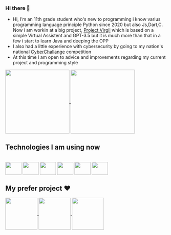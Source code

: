 ### Hi there 👋

- Hi, I’m an 11th grade student who's new to programming i know varius programming language principle Python since 2020 but also Js,Dart,C.
  Now i am workin at a big project, [Project Virgil](https://github.com/Retr0100/ProjectVirgil) which is based on a simple Virtual Assistent and GPT-3.5 but it is much more than that
  in a few i start to learn Java and deeping the OPP
- I also had a little experience with cybersecurity by going to my nation's national [CyberChallange](https://cyberchallenge.it/) competition
- At this time I am open to advice and improvements regarding my current project and programming style
  
<a href="https://github.com/Retr0100/">
  <img height=200  align="center" src="https://github-readme-stats.vercel.app/api?username=Retr0100&show_icons=true&theme=synthwave&rank_icon=github" />
</a>
<a href="https://github.com/Retr0100/">
  <img height=200 align="center" src="https://github-readme-stats.vercel.app/api/top-langs/?username=Retr0100&layout=compact&langs_count=5&hide=html&theme=synthwave" />
</a>

## Technologies I am using now
<div style="display: inline_block"><br>
  <img align="center" height="40" width="50" src="https://cdn.jsdelivr.net/gh/devicons/devicon/icons/python/python-original.svg">
  <img align="center" height="40" width="50" src="https://cdn.jsdelivr.net/gh/devicons/devicon/icons/dart/dart-original.svg">
  <img align="center" height="40" width="50" src="https://cdn.jsdelivr.net/gh/devicons/devicon/icons/flask/flask-original.svg">
  <img align="center" height="40" width="50" src="https://cdn.jsdelivr.net/gh/devicons/devicon/icons/androidstudio/androidstudio-original.svg">
  <img align="center" height="40" width="50" src="https://cdn.jsdelivr.net/gh/devicons/devicon/icons/flutter/flutter-original.svg">
  <img align="center" height="40" width="50" src="https://cdn.jsdelivr.net/gh/devicons/devicon/icons/mongodb/mongodb-original.svg">
</div>


## My prefer project ❤️

<a href="https://github.com/Retr0100/ProjectVirgil">
  <img height=100 align="center" src="https://github-readme-stats.vercel.app/api/pin/?username=Retr0100&repo=ProjectVirgil&theme=synthwave" />
</a>
<a href="https://github.com/Retr0100/VirgilAPI">
  <img height=100 align="center" src="https://github-readme-stats.vercel.app/api/pin/?username=Retr0100&repo=VirgilAPI&theme=synthwave" />
</a>

<a href="https://github.com/Retr0100/VirgilApp">
  <img height=100 align="center" src="https://github-readme-stats.vercel.app/api/pin/?username=Retr0100&repo=VirgilApp&theme=synthwave" />
</a>

